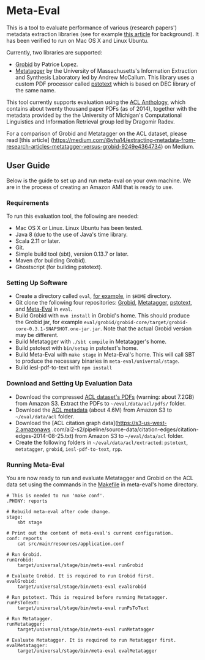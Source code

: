 # Meta-Eval

This is a tool to evaluate performance of various (research papers') metadata extraction
libraries (see for example [this article](https://medium.com/@vha14/extracting-metadata-from-research-articles-metatagger-versus-grobid-9249e4364734) for background). It has been verified to run on Mac OS X and Linux Ubuntu.

Currently, two libraries are supported:

- [Grobid](https://github.com/kermitt2/grobid) by Patrice Lopez.
- [Metatagger](https://github.com/iesl/rexa1-metatagger) by the University of Massachusetts's Information Extraction and Synthesis Laboratory led by Andrew McCallum. This library uses a custom PDF processor called [pstotext](https://github.com/iesl/rexa1-pstotext) which is based on DEC library of the same name.

This tool currently supports evaluation using the [ACL Anthology](http://www.aclweb.org/anthology/), which contains about twenty thousand paper PDFs (as of 2014), together with the metadata provided by the the University of Michigan's Computational Linguistics and Information Retrieval group led by Dragomir Radev.

For a comparison of Grobid and Metatagger on the ACL dataset, please read [this article] (https://medium.com/@vha14/extracting-metadata-from-research-articles-metatagger-versus-grobid-9249e4364734) on Medium.

## User Guide

Below is the guide to set up and run meta-eval on your own machine. We are in the process of creating an Amazon AMI that is ready to use. 

### Requirements

To run this evaluation tool, the following are needed:

- Mac OS X or Linux. Linux Ubuntu has been tested.
- Java 8 (due to the use of Java's time library.
- Scala 2.11 or later.
- Git.
- Simple build tool (sbt), version 0.13.7 or later.
- Maven (for building Grobid). 
- Ghostscript (for building pstotext).

### Setting Up Software

- Create a directory called `eval`, [for example](https://github.com/allenai/meta-eval/blob/master/src/main/resources/application.conf#L1), in `$HOME` directory. 
- Git clone the following four repositories: [Grobid](https://github.com/kermitt2/grobid), [Metatagger](https://github.com/iesl/rexa1-metatagger), [pstotext](https://github.com/iesl/rexa1-pstotext), and [Meta-Eval](https://github.com/allenai/meta-eval) in `eval`. 
- Build Grobid with `mvn install` in Grobid's home. This should produce the Grobid jar, for example `eval/grobid/grobid-core/target/grobid-core-0.3.1-SNAPSHOT.one-jar.jar`. Note that the actual Grobid version may be different. 
- Build Metatagger with `./sbt compile` in Metatagger's home.
- Build pstotext with `bin/setup` in pstotext's home. 
- Build Meta-Eval with `make stage` in Meta-Eval's home. This will call SBT to produce the necessary binaries in `meta-eval/universal/stage`.
- Build iesl-pdf-to-text with `npm install`

### Download and Setting Up Evaluation Data

- Download the compressed [ACL dataset's PDFs](https://s3-us-west-2.amazonaws.com/ai2-s2/pipeline/source-data/acl-pdf/acl-pdf-2014-08-27.zip) (warning: about 7.2GB) from Amazon S3. Extract the PDFs to `~/eval/data/acl/pdfs/` folder.
- Download the [ACL metadata](https://s3-us-west-2.amazonaws.com/ai2-s2/pipeline/source-data/metadata-2014-08-25.json) (about 4.6M) from Amazon S3 to `~/eval/data/acl` folder.
- Download the [ACL citation graph data](https://s3-us-west-2.amazonaws
.com/ai2-s2/pipeline/source-data/citation-edges/citation-edges-2014-08-25.txt) from Amazon S3 to `~/eval/data/acl` folder.
- Create the following folders in `~/eval/data/acl/extracted`: `pstotext`, `metatagger`, `grobid`, `iesl-pdf-to-text`, `rpp`.

### Running Meta-Eval

You are now ready to run and evaluate Metatagger and Grobid on the ACL data set using the commands in the [Makefile](https://github.com/allenai/meta-eval/blob/master/Makefile) in meta-eval's home directory.

```
# This is needed to run 'make conf'.
.PHONY: reports

# Rebuild meta-eval after code change.
stage:
	sbt stage

# Print out the content of meta-eval's current configuration.
conf: reports
	cat src/main/resources/application.conf

# Run Grobid.
runGrobid: 
	target/universal/stage/bin/meta-eval runGrobid

# Evaluate Grobid. It is required to run Grobid first.
evalGrobid:
	target/universal/stage/bin/meta-eval evalGrobid

# Run pstotext. This is required before running Metatagger.
runPsToText:
	target/universal/stage/bin/meta-eval runPsToText

# Run Metatagger.
runMetatagger:
	target/universal/stage/bin/meta-eval runMetatagger

# Evaluate Metatagger. It is required to run Metatagger first.
evalMetatagger:
	target/universal/stage/bin/meta-eval evalMetatagger
```
